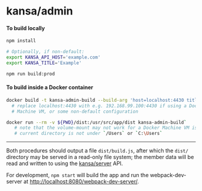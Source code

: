 # kansa/admin

#### To build locally

```sh
npm install

# Optionally, if non-default:
export KANSA_API_HOST='example.com'
export KANSA_TITLE='Example'

npm run build:prod
```


#### To build inside a Docker container

```sh
docker build -t kansa-admin-build --build-arg 'host=localhost:4430 title=Kansa' .
  # replace localhost:4430 with e.g. 192.168.99.100:4430 if using a Docker
  # Machine VM, or some non-default configuration

docker run --rm -v ${PWD}/dist:/usr/src/app/dist kansa-admin-build`
   # note that the volume-mount may not work for a Docker Machine VM is the
   # current directory is not under `/Users` or `C:\Users`
```

----

Both procedures should output a file `dist/build.js`, after which the `dist/`
directory may be served in a read-only file system; the member data will be read
and written to using the [kansa/server](../server) API.

For development, `npm start` will build the app and run the webpack-dev-server
at <http://localhost:8080/webpack-dev-server/>.

